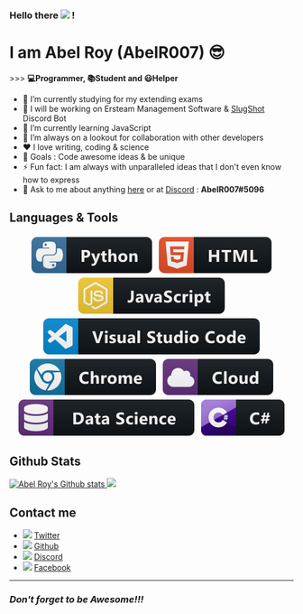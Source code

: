 <h3> Hello there <img src="https://media.giphy.com/media/hvRJCLFzcasrR4ia7z/giphy.gif" width="25px"> !</h3>

# I am Abel Roy (AbelR007) 😎
\>\>\> **💻Programmer, 📚Student and 😃Helper**

- 🔭 I’m currently studying for my extending exams
- 🤠 I will be working on Ersteam Management Software & [SlugShot](github.com/SlugShotBot) Discord Bot
- 🌱 I’m currently learning JavaScript
- 👯 I’m always on a lookout for collaboration with other developers
- ❤️ I love writing, coding & science
- 🥅 Goals : Code awesome ideas & be unique
- ⚡ Fun fact: I am always with unparalleled ideas that I don't even know how to express
- 💬 Ask to me about anything [here](https://github.com/abelr007/abelr007/issues) or at [Discord](https://discord.com) : **AbelR007#5096**

## Languages & Tools

<p align="center">
  <img src="https://raw.githubusercontent.com/8bithemant/8bithemant/master/svg/dev/languages/python.svg" alt="python" style="vertical-align:top; margin:4px">
  <img src="https://raw.githubusercontent.com/8bithemant/8bithemant/master/svg/dev/languages/html.svg" alt="html" style="vertical-align:top; margin:4px">    
  <img src="https://raw.githubusercontent.com/8bithemant/8bithemant/master/svg/dev/languages/js.svg" alt="js" style="vertical-align:top; margin:4px">
  <img src="https://raw.githubusercontent.com/8bithemant/8bithemant/master/svg/dev/tools/visualstudio_code.svg" alt="vscode" style="vertical-align:top; margin:4px">
  <img src="https://raw.githubusercontent.com/8bithemant/8bithemant/master/svg/dev/misc/chrome.svg" alt="chrome" style="vertical-align:top; margin:4px">
  <img src="https://raw.githubusercontent.com/8bithemant/8bithemant/master/svg/dev/misc/cloud.svg" alt="cloud" style="vertical-align:top; margin:4px">
  <img src="https://raw.githubusercontent.com/8bithemant/8bithemant/master/svg/dev/misc/datascience.svg" alt="datascience" style="vertical-align:top; margin:4px">
  <img src="https://raw.githubusercontent.com/8bithemant/8bithemant/master/svg/dev/languages/csharp.svg" alt="csharp" style="vertical-align:top; margin:4px">
</p>

## Github Stats
<a href="https://github.com/anuraghazra/github-readme-stats">
  <img align="centre" src="https://github-readme-stats.vercel.app/api?username=abelr007&show_icons=true&theme=radical" alt="Abel Roy's Github stats" />
  <img align="centre right" src="https://github-readme-stats.vercel.app/api/top-langs/?username=abelr007&layout=compact&theme=radical" />
</a>

## Contact me 
- <img src="https://bit.ly/3v4bwxk" width="15px"> [Twitter](https://www.twitter.com/abelroy007)
- <img src = "https://cdn2.iconfinder.com/data/icons/font-awesome/1792/github-square-512.png" width="15px"> [Github](https://www.github.com/AbelR007)
- <img src="https://bit.ly/3tHPpfW" width="15px"> [Discord](https://www.discord.gg/sMPsGUD)
- <img src="https://bit.ly/3gwjnzz" width="15px"> [Facebook](https://www.facebook.com/abel.roy.9883)

---

### *Don't forget to be Awesome!!!* 

[//]: <> (  <img align="centre" src="https://github-readme-stats.vercel.app/api/top-langs/?username=abelr007&layout=compact&theme=radical" />)
